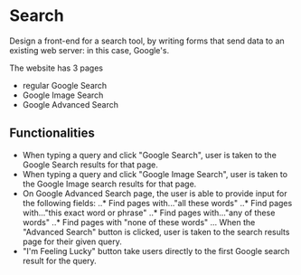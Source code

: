 # Search

Design a front-end for a search tool, by writing forms that send data to an existing web server: in this case, Google's.

The website has 3 pages
* regular Google Search
* Google Image Search
* Google Advanced Search

## Functionalities
* When typing a query and click "Google Search", user is taken to the Google Search results for that page.
* When typing a query and click "Google Image Search", user is taken to the Google Image search results for that page.
* On Google Advanced Search page, the user is able to provide input for the following fields:
..* Find pages with..."all these words"
..* Find pages with..."this exact word or phrase"
..* Find pages with..."any of these words"
..* Find pages with "none of these words"
... When the "Advanced Search" button is clicked, user is taken to the search results page for their given query.
* "I'm Feeling Lucky" button take users directly to the first Google search result for the query.



